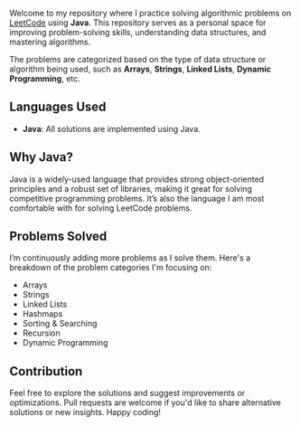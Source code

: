Welcome to my repository where I practice solving algorithmic problems on [LeetCode](https://leetcode.com/) using **Java**. This repository serves as a personal space for improving problem-solving skills, understanding data structures, and mastering algorithms.

The problems are categorized based on the type of data structure or algorithm being used, such as **Arrays**, **Strings**, **Linked Lists**, **Dynamic Programming**, etc.


## Languages Used

- **Java**: All solutions are implemented using Java.


## Why Java?

Java is a widely-used language that provides strong object-oriented principles and a robust set of libraries, making it great for solving competitive programming problems. It’s also the language I am most comfortable with for solving LeetCode problems.


## Problems Solved

I’m continuously adding more problems as I solve them. Here's a breakdown of the problem categories I'm focusing on:

- Arrays
- Strings
- Linked Lists
- Hashmaps
- Sorting & Searching
- Recursion
- Dynamic Programming

## Contribution

Feel free to explore the solutions and suggest improvements or optimizations. Pull requests are welcome if you'd like to share alternative solutions or new insights.
Happy coding!
